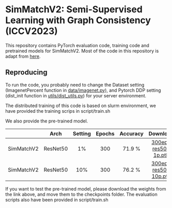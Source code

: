 # SimMatchV2: Semi-Supervised Learning with Graph Consistency (ICCV2023)

This repository contains PyTorch evaluation code, training code and pretrained models for SimMatchV2. Most of the code in this repository is adapt from [here](https://github.com/mingkai-zheng/simmatch/tree/main).

<!-- For details see [SimMatch: Semi-supervised Learning with Similarity Matching](https://arxiv.org/abs/2203.06915) by Mingkai Zheng, Shan You, Fei Wang, Chen Qian, and Chang Xu -->

## Reproducing
To run the code, you probably need to change the Dataset setting (ImagenetPercent function in [data/imagenet.py](data/imagenet.py)), and Pytorch DDP setting (dist_init function in [utils/dist_utils.py](utils/dist_utils.py)) for your server environment.

The distributed training of this code is based on slurm environment, we have provided the training scrips in script/train.sh

We also provide the pre-trained model. 

|          |Arch | Setting | Epochs  | Accuracy | Download  |
|----------|:----:|:---:|:---:|:---:|:---:|
|  SimMatchV2 | ResNet50 | 1% | 300  | 71.9 % | [300ep-res50-1p.pth](https://drive.google.com/file/d/1N-i7QwAyUuc862jm_nZLCKJL2cJCvbbD/view?usp=sharing) |
|  SimMatchV2 | ResNet50 | 10% | 300  | 76.2 % | [300ep-res50-10p.pth](https://drive.google.com/file/d/1Eeeqxixr9JtbrUmFDgRcf-tCWbPGnt2o/view?usp=sharing) |

If you want to test the pre-trained model, please download the weights from the link above, and move them to the checkpoints folder. The evaluation scripts also have been provided in script/train.sh

<!-- 
## Citation
If you find that SimMatch interesting and help your research, please consider citing it:
```
@InProceedings{Zheng_2022_CVPR,
    author    = {Zheng, Mingkai and You, Shan and Huang, Lang and Wang, Fei and Qian, Chen and Xu, Chang},
    title     = {SimMatch: Semi-Supervised Learning With Similarity Matching},
    booktitle = {Proceedings of the IEEE/CVF Conference on Computer Vision and Pattern Recognition (CVPR)},
    month     = {June},
    year      = {2022},
    pages     = {14471-14481}
}
``` -->
